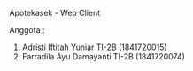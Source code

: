 Apotekasek - Web Client

Anggota :
1. Adristi Iftitah Yuniar TI-2B (1841720015)
2. Farradila Ayu Damayanti TI-2B (1841720074)
